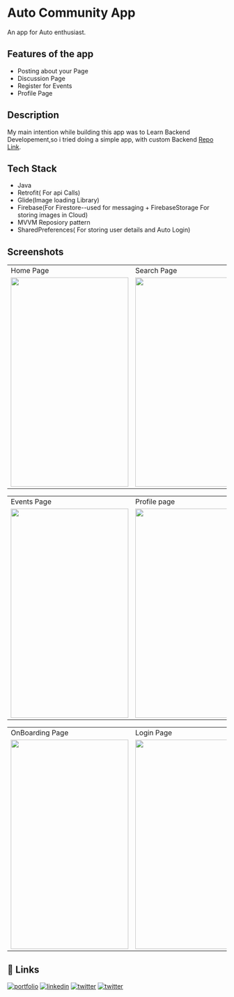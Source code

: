 
# Auto Community App

An app for Auto enthusiast.

## Features of the app

- Posting about your Page 
- Discussion Page 
- Register for Events
- Profile Page

## Description 

My main intention while building this app was to Learn Backend Developement,so i tried doing a simple app, 
with custom Backend [Repo Link](https://github.com/dszvivian/AutoCommunityAppBackend).

## Tech Stack

- Java
- Retrofit( For api Calls)
- Glide(Image loading Library)
- Firebase(For Firestore--used for messaging + FirebaseStorage For storing images in Cloud)
- MVVM Reposiory pattern
- SharedPreferences( For storing user details and Auto Login)






## Screenshots

<table>
  <tr>
    <td>Home Page</td>
     <td>Search Page</td>
     <td>Discussion Page</td>
  </tr>
  <tr>
    <td><img src="https://firebasestorage.googleapis.com/v0/b/autocommunity-937ec.appspot.com/o/screenshots%2Fss_homePage.png?alt=media&token=8ea96e1f-bbf8-4fb5-a5a0-83d781967967" width=270 height=480></td>
    <td><img src="https://firebasestorage.googleapis.com/v0/b/autocommunity-937ec.appspot.com/o/screenshots%2Fss_searchPage.png?alt=media&token=77f9417b-f99d-43a2-a86c-a2230869fac6" width=270 height=480></td>
    <td><img src="https://firebasestorage.googleapis.com/v0/b/autocommunity-937ec.appspot.com/o/screenshots%2Fss_discussionPage.png?alt=media&token=4c009ed9-89d4-4cc2-a900-31863e225d33" width=270 height=480></td>
  </tr>
 </table>


 <table>
  <tr>
    <td>Events Page</td>
     <td>Profile page</td>
     <td>Edit Profile Page</td>
  </tr>
  <tr>
    <td><img src="https://firebasestorage.googleapis.com/v0/b/autocommunity-937ec.appspot.com/o/screenshots%2Fss_eventsPage.png?alt=media&token=392aab89-fe04-4349-85ea-0de86f5a0651" width=270 height=480></td>
    <td><img src="https://firebasestorage.googleapis.com/v0/b/autocommunity-937ec.appspot.com/o/screenshots%2Fss_profilePage.png?alt=media&token=9cb5dbfc-eac1-4489-a13a-a74b35c73728" width=270 height=480></td>
    <td><img src="https://firebasestorage.googleapis.com/v0/b/autocommunity-937ec.appspot.com/o/screenshots%2Fss_enterBioPage.png?alt=media&token=8b941a0b-8ac6-4c38-a19e-ab274fb9d4ee" width=270 height=480></td>
  </tr>
 </table>


 <table>
  <tr>
    <td>OnBoarding Page</td>
     <td>Login Page</td>
     <td>Add New Vehicle Page</td>
  </tr>
  <tr>
    <td><img src="https://firebasestorage.googleapis.com/v0/b/autocommunity-937ec.appspot.com/o/screenshots%2Fss_onboarding%20screen.png?alt=media&token=53dbef64-9bc9-433c-84e1-9a0716d46cb1" width=270 height=480></td>
    <td><img src="https://firebasestorage.googleapis.com/v0/b/autocommunity-937ec.appspot.com/o/screenshots%2Fss_loginPage.png?alt=media&token=b9c5315b-454f-4d1d-9eef-d64e14d09fce" width=270 height=480></td>
    <td><img src="https://firebasestorage.googleapis.com/v0/b/autocommunity-937ec.appspot.com/o/screenshots%2Fss_addVehiclepage.png?alt=media&token=de94f7df-815c-4fb4-ac97-4517513cccf4" width=270 height=480></td>
  </tr>
 </table>

 

## 🔗 Links
[![portfolio](https://img.shields.io/badge/my_GitHUb-000?style=for-the-badge&logo=ko-fi&logoColor=white)](https://github.com/dszvivian/)
[![linkedin](https://img.shields.io/badge/linkedin-0A66C2?style=for-the-badge&logo=linkedin&logoColor=white)](https://www.linkedin.com/in/dszvivian/)
[![twitter](https://img.shields.io/badge/twitter-1DA1F2?style=for-the-badge&logo=twitter&logoColor=white)](https://twitter.com/dszvivian)
[![twitter](https://img.shields.io/badge/instagram-C13584?style=for-the-badge&logo=instagram&logoColor=white)](https://www.instagram.com/dszvivian/)

